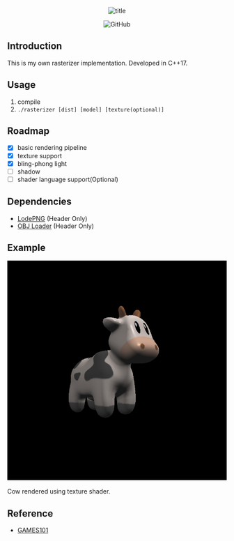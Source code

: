 <p align="center"><img alt="title" src="https://hcti.io/v1/image/34cca40e-bd4b-44ec-ad18-29f7656c4c1e"></p>
<p align="center"><img alt="GitHub" src="https://img.shields.io/github/license/Hyiker/tiny_rasterizer?style=flat-square"></p>

## Introduction

This is my own rasterizer implementation. Developed in C++17.

## Usage

1. compile
2. `./rasterizer [dist] [model] [texture(optional)]`

## Roadmap

- [x] basic rendering pipeline
- [x] texture support
- [x] bling-phong light
- [ ] shadow
- [ ] shader language support(Optional)

## Dependencies

- [LodePNG](https://github.com/lvandeve/lodepng) (Header Only)
- [OBJ Loader](https://github.com/Bly7/OBJ-Loader) (Header Only)

## Example

![Cow](./images/cow_text.png)

Cow rendered using texture shader.

## Reference

- [GAMES101](https://sites.cs.ucsb.edu/~lingqi/teaching/games101.html)
